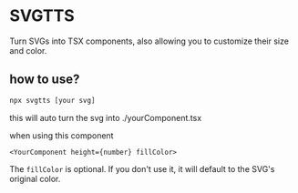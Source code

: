 # SVGTTS
Turn SVGs into TSX components, also allowing you to customize their size and color.

## how to use?
```bash
npx svgtts [your svg]
```

this will auto turn the svg into ./yourComponent.tsx

when using this component
```tsx
<YourComponent height={number} fillColor>
```
The `fillColor` is optional. If you don't use it, it will default to the SVG's original color.
